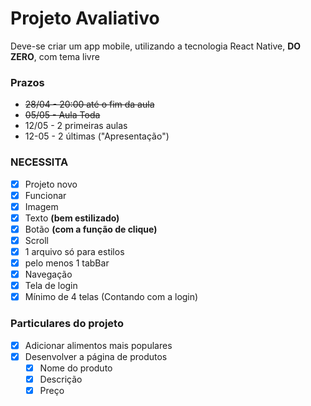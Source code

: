 # Projeto Avaliativo

Deve-se criar um app mobile, utilizando a tecnologia React Native, **DO ZERO**, com tema livre

### Prazos

- ~~28/04 - 20:00 até o fim da aula~~
- ~~05/05 - Aula Toda~~
- 12/05 - 2 primeiras aulas
- 12-05 - 2 últimas ("Apresentação")

### NECESSITA

- [x] Projeto novo
- [x] Funcionar
- [x] Imagem
- [x] Texto **(bem estilizado)**
- [x] Botão **(com a função de clique)**
- [x] Scroll
- [x] 1 arquivo só para estilos
- [x] pelo menos 1 tabBar
- [x] Navegação
- [x] Tela de login
- [x] Mínimo de 4 telas (Contando com a login)

### Particulares do projeto

- [x] Adicionar alimentos mais populares
- [x] Desenvolver a página de produtos
  - [x] Nome do produto
  - [x] Descrição
  - [x] Preço
